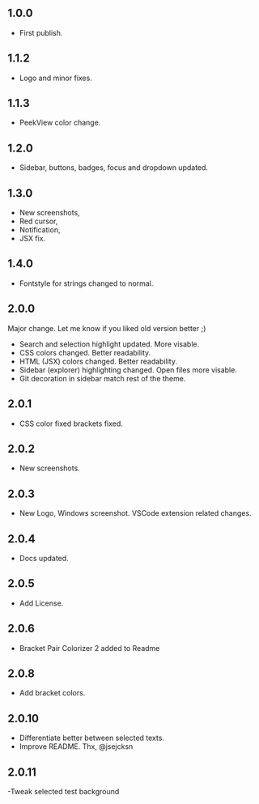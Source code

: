 ## 1.0.0

- First publish.

## 1.1.2

- Logo and minor fixes.

## 1.1.3

- PeekView color change.

## 1.2.0

- Sidebar, buttons, badges, focus and dropdown updated.

## 1.3.0

- New screenshots,
- Red cursor,
- Notification,
- JSX fix.

## 1.4.0

- Fontstyle for strings changed to normal.

## 2.0.0

Major change. Let me know if you liked old version better ;)

- Search and selection highlight updated. More visable.
- CSS colors changed. Better readability.
- HTML (JSX) colors changed. Better readability.
- Sidebar (explorer) highlighting changed. Open files more visable.
- Git decoration in sidebar match rest of the theme.

## 2.0.1

- CSS color fixed brackets fixed.

## 2.0.2

- New screenshots.

## 2.0.3

- New Logo, Windows screenshot. VSCode extension related changes.

## 2.0.4

- Docs updated.

## 2.0.5

- Add License.

## 2.0.6

- Bracket Pair Colorizer 2 added to Readme

## 2.0.8

- Add bracket colors.

## 2.0.10

- Differentiate better between selected texts.
- Improve README. Thx, @jsejcksn

## 2.0.11

-Tweak selected test background
